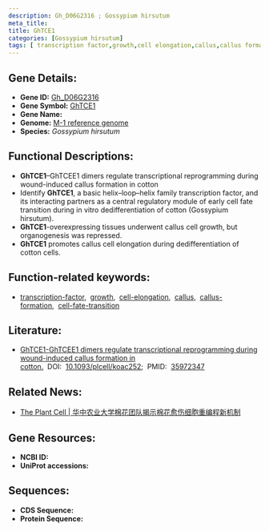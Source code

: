```yaml
---
description: Gh_D06G2316 ; Gossypium hirsutum
meta_title:
title: GhTCE1
categories: [Gossypium hirsutum]
tags: [ transcription factor,growth,cell elongation,callus,callus formation,cell fate transition ]
---
```


## Gene Details:
- **Gene ID:**	[Gh_D06G2316]()
- **Gene Symbol:** <u>GhTCE1</u>
- **Gene Name:** 
- **Genome:** [M-1 reference genome]()
- **Species:** *Gossypium hirsutum*

## Functional Descriptions:
   - **GhTCE1**–GhTCEE1 dimers regulate transcriptional reprogramming during wound-induced callus formation in cotton
   - Identify **GhTCE1**, a basic helix–loop–helix family transcription factor, and its interacting partners as a central regulatory module of early cell fate transition during in vitro dedifferentiation of cotton (Gossypium hirsutum).
   - **GhTCE1**-overexpressing tissues underwent callus cell growth, but organogenesis was repressed.
   - **GhTCE1** promotes callus cell elongation during dedifferentiation of cotton cells.

## Function-related keywords:
   - [transcription-factor](/tags/transcription-factor/),&nbsp;&nbsp;[growth](/tags/growth/),&nbsp;&nbsp;[cell-elongation](/tags/cell-elongation/),&nbsp;&nbsp;[callus](/tags/callus/),&nbsp;&nbsp;[callus-formation](/tags/callus-formation/),&nbsp;&nbsp;[cell-fate-transition](/tags/cell-fate-transition/)

## Literature:
   - [GhTCE1-GhTCEE1 dimers regulate transcriptional reprogramming during wound-induced callus formation in cotton.]( https://academic.oup.com/plcell/article/34/11/4554/6668317?login=false)&nbsp;&nbsp;DOI:&nbsp;&nbsp;[10.1093/plcell/koac252](https://academic.oup.com/plcell/article/34/11/4554/6668317?login=false);&nbsp;&nbsp;PMID:&nbsp;&nbsp;[35972347](https://pubmed.ncbi.nlm.nih.gov/35972347/)

## Related News:
   - [The Plant Cell | 华中农业大学棉花团队揭示棉花愈伤细胞重编程新机制](https://mp.weixin.qq.com/s?__biz=Mzg3MDEwNDEyMg==&mid=2247536431&idx=2&sn=c60439c864350444503d45c25ce37df8&chksm=ce90e27af9e76b6cd355cbd01305ec44f0f7dc4545ef94415c351e6743640244858ea4e688ee&scene=27#wechat_redirect)

## Gene Resources:
- **NCBI ID:**  [](https://www.ncbi.nlm.nih.gov/gene/?term=)
- **UniProt accessions:** [](https://www.uniprot.org/uniprotkb//entry)



## Sequences:
- **CDS Sequence:**
- **Protein Sequence:**
